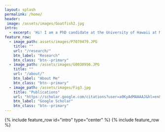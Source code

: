 ```yaml
---
layout: splash
permalink: /home/
header:
 image: /assets/images/Goatfish2.jpg
intro: 
  - excerpt: 'Hi! I am a PhD candidate at the University of Hawaii at Manoa in the zoology program.'
feature_row:
  - image_path: assets/images/P7070479.JPG
    title: ""
    url: "/research/"
    btn_label: "Research"
    btn_class: "btn--primary"
  - image_path: /assets/images/G0030956.JPG
    title: ""
    url: "/about/"
    btn_label: "About Me"
    btn_class: "btn--primary"
  - image_path: /assets/images/Fig3.jpg
    title: "Publications"
    url: "https://scholar.google.com/citations?user=a0KyAdMAAAAJ&hl=en&oi=ao"
    btn_label: "Google Scholar"
    btn_class: "btn--primary"
---
```


{% include feature_row id="intro" type="center" %}
{% include feature_row %}
